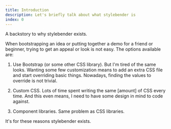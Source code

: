 ```yaml
---
title: Introduction
description: Let's briefly talk about what stylebender is
index: 0
---
```


A backstory to why stylebender exists.

When bootstrapping an idea or putting together a demo for a friend or beginner, trying to get an appeal or look is not easy. The options available are:

1. Use Bootstrap (or some other CSS library). But I'm tired of the same looks. Wanting some few customization means to add an extra CSS file and start overriding basic things. Nowadays, finding the values to override is not trivial.

1. Custom CSS. Lots of time spent writing the same [amount] of CSS every time. And this even means, I need to have some design in mind to code against.

1. Component libraries. Same problem as CSS libraries.

It's for these reasons stylebender exists.
